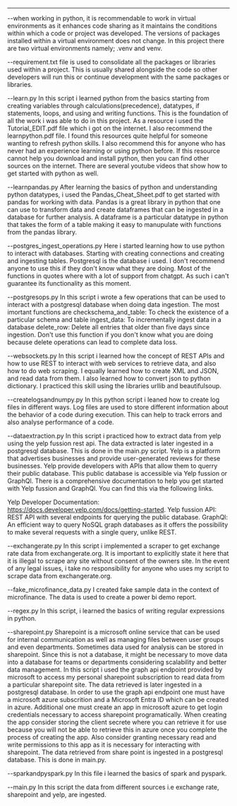 -------------------------------------------------------------------------------------------------------------------------------
--when working in python, it is recommendable to work in virtual environments as it enhances code sharing as it maintains the conditions within which a code or project was developed. The versions of packages installed within a virtual environment does not change. In this project there are two virtual environments namely; .venv and venv.

--requirement.txt file is used to consolidate all the packages or libraries used within a project. This is usually shared alongside the code so other developers will run this or continue development with the same packages or libraries.

--learn.py
In this script i learned python from the basics starting from creating variables through calculations(precedence), datatypes, if statements, loops, and using and writing functions. This is the foundation of all the work i was able to do in this project. As a resource i used the Tutorial_EDIT.pdf file which i got on the internet. I also recommend the learnpython.pdf file. I found this resources quite helpful for someone wanting to refresh python skills. I also recommend this for anyone who has never had an experience learning or using python before. If this resource cannot help you download and install python, then you can find other sources on the internet. There are several youtube videos that show how to get started with python as well.

--learnpandas.py
After learning the basics of python and understanding python datatypes, i used the Pandas_Cheat_Sheet.pdf to get started with pandas for working with data. Pandas is a great library in python that one can use to transform data and create dataframes that can be ingested in a database for further analysis. A dataframe is a particular datatype in python that takes the form of a table making it easy to manupulate with functions from the pandas library.

--postgres_ingest_operations.py
Here i started learning how to use python to interact with databases. Starting with creating connections and creating and ingesting tables. Postgresql is the database i used. I don't recommend anyone to use this if they don't know what they are doing. Most of the functions in quotes where with a lot of support from chatgpt. As such i can't guarantee its functionality as this moment.

--postgresops.py
In this script i wrote a few operations that can be used to interact with a postgresql database when doing data ingestion. The most imortant functions are
checkschema_and_table: To check the existence of a particular schema and table
ingest_data: To incrementally ingest data in a database
delete_row: Delete all entries that older than five days since ingestion. Don't use this function if you don't know what you are doing because delete operations can lead to complete data loss.

--websockets.py
In this script i learned how the concept of REST APIs and how to use REST to interact with web services to retrieve data, and also how to do web scraping. I equally learned how to create XML and JSON, and read data from them. I also learned how to convert json to
python dictionary. I practiced this skill using the libraries urllib and beautifulsoup.

--createlogsandnumpy.py
In this python script i leaned how to create log files in different ways. Log files are used to store different information
about the behavior of a code during execution. This can help to track errors and also analyse performance of a code.

--dataextraction.py
 In this script i practiced how to extract data from yelp using the yelp fussion rest api. The data extracted is later ingested in a postgresql database. This is done in the main.py script. Yelp is a platform that advertises businesses and provide user-generated reviews for these businesses. Yelp provide developers with APIs that allow them to querry their public database. This public database is accessible via Yelp fussion or GraphQl. There is a comprehensive documentation to help you get started with Yelp fussion and GraphQl. You can find this via the following links.

Yelp Developer Documentation:  https://docs.developer.yelp.com/docs/getting-started.
Yelp fussion API: REST API with several endpoints for querying the public database.
GraphQl: An efficient way to query NoSQL graph databases as it offers the possibility to make several requests with a single query, unlike REST.

--exchangerate.py
In this script i implemented a scraper to get exchange rate data from exchangerate.org. It is important to explicitly state it here that it is illegal to scrape any site without consent of the owners site. In the event of any legal issues, i take no responsibility 
for anyone who uses my script to scrape data from exchangerate.org.

--fake_microfinance_data.py
I created fake sample data in the context of microfinance. The data is used to create a power bi demo report.

--regex.py
In this script, i learned the basics of writing regular expressions in python.

--sharepoint.py
Sharepoint is a microsoft online service that can be used for internal communication as well as managing files between user groups and
even departments. Sometimes data used for analysis can be stored in sharepoint. Since this is not a database, it might be necessary to
move data into a database for teams or departments considering scalability and better data management. In this script i used the graph api endpoint provided by microsoft to access my personal sharepoint subscription to read data from a particular sharepoint site.
The data retrieved is later ingested in a postgresql database. In order to use the graph api endpoint one must have a microsoft azure subscrition and a Microsoft Entra ID which can be created in azure. Additional one must create an app in microsoft azure to get login credentials necessary to access sharepoint programatically. When creating the app consider storing the client secrete where you can retrieve it for use because you will not be able to retrieve this in azure once you complete the process of creating the app. Also consider granting necessary read and write permissions to this app as it is necessary for interacting with sharepoint. The data retrieved from share point is ingested in a postgresql database. This is done in main.py.

--sparkandpyspark.py
In this file i learned the basics of spark and pyspark.

--main.py
In this script the data from different sources i.e exchange rate, sharepoint and yelp, are ingested.